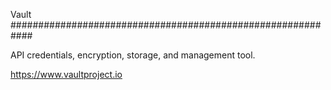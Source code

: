 Vault
############################################################

API credentials, encryption, storage, and management tool.

https://www.vaultproject.io
